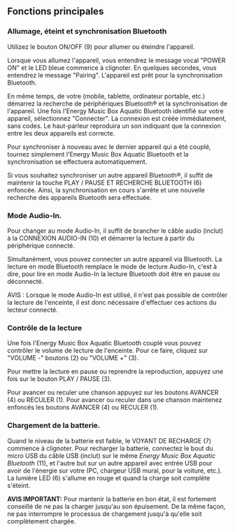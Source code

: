 ## Fonctions principales

### Allumage, éteint et synchronisation Bluetooth

Utilizez le bouton ON/OFF (9) pour allumer ou éteindre l'appareil.

Lorsque vous allumez l'appareil, vous entendrez le message vocal "POWER ON" et le LED bleue commence à clignoter. En quelques secondes, vous entendrez le message "Pairing". L'appareil est prêt pour la synchronisation Bluetooth.

En même temps, de votre (mobile, tablette, ordinateur portable, etc.) démarrez la recherche de périphériques Bluetooth® et la synchronisation de l'appareil. Une fois l'Energy Music Box Aquatic Bluetooth identifié sur votre appareil, sélectionnez "Connecter". La connexion est créée immédiatement, sans codes. Le haut-parleur reproduira un son indiquant que la connexion entre les deux appareils est correcte.

Pour synchroniser à nouveau avec le dernier appareil qui a été couplé, tournez simplement l'Energy Music Box Aquatic Bluetooth et la synchronisation se effectuera automatiquement.

Si vous souhaitez synchroniser un autre appareil Bluetooth®, il suffit de maintenir la touche PLAY / PAUSE ET RECHERCHE BLUETOOTH (6) enfoncée. Ainsi, la synchronisation en cours s'arrête et une nouvelle recherche des appareils Bluetooth sera effectuée. 


### Mode Audio-In.

Pour changer au mode Audio-In, il suffit de brancher le câble audio (inclut) à la CONNEXION AUDIO-IN (10) et démarrer la lecture à partir du périphérique connecté.

Simultanément, vous pouvez connecter un autre appareil via Bluetooth. La lecture en mode Bluetooth remplace le mode de lecture Audio-In, c'est à dire, pour lire en mode Audio-In la lecture Bluetooth doit être en pause ou déconnecté.

AVIS : Lorsque le mode Audio-In est utilisé, il n'est pas possible de contrôler la lecture de l'enceinte, il est donc nécessaire d'effectuer ces actions du lecteur connecté.

### Contrôle de la lecture

Une fois l'Energy Music Box Aquatic Bluetooth couplé vous pouvez contrôler le volume de lecture de l'enceinte. Pour ce faire, cliquez sur "VOLUME -" boutons (2) ou "VOLUME +" (3).

Pour mettre la lecture en pause ou reprendre la reproduction, appuyez une fois sur le bouton PLAY / PAUSE (3).

Pour avancer ou reculer une chanson appuyez sur les boutons AVANCER (4) ou RECULER (1). Pour avancer ou reculer dans une chanson maintenez enfoncés les boutons AVANCER (4) ou RECULER (1).

### Chargement de la batterie.

Quand le niveau de la batterie est faible, le VOYANT DE RECHARGE (7) commence à clignoter. Pour recharger la batterie, connectez le bout du micro USB du câble USB (inclut) sur le même *Energy Music Box Aquatic Bluetooth* (11), et l'autre but sur un autre appareil avec entrée USB pour avoir de l'énergie sur votre (PC, chargeur USB mural, pour la voiture, etc.). La lumière LED (6) s'allume en rouge et quand la charge soit complète s'éteint.

**AVIS IMPORTANT:** Pour mantenir la batterie en bon état, il est fortement conseillé de ne pas la charger jusqu'au son épuisement. De la même façon, ne pas interrompre le processus de chargement jusqu'à qu'elle soit complètement chargée.
